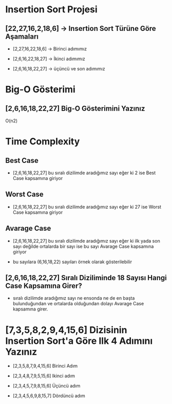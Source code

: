 # Insertion Sort Projesi

## [22,27,16,2,18,6] -> Insertion Sort Türüne Göre Aşamaları 

* [2,27,16,22,18,6] -> Birinci adımımız

* [2,6,16,22,18,27] -> İkinci adımımız

* [2,6,16,18,22,27] -> üçüncü ve son adımımız 


# Big-O Gösterimi 


## [2,6,16,18,22,27] Big-O Gösterimini Yazınız


O(n2)


# Time Complexity 




## Best Case 


- [2,6,16,18,22,27]  bu sıralı dizilimde aradığımız sayı eğer ki 2 ise Best Case kapsamına giriyor




## Worst Case 


- [2,6,16,18,22,27]  bu sıralı dizilimde aradığımız sayı eğer ki  27 ise Worst Case kapsamına giriyor




## Avarage Case 


- [2,6,16,18,22,27]  bu sıralı dizilimde aradığımız sayı eğer ki ilk yada son sayı değilde ortalarda bir sayı ise bu sayı Avarage Case kapsamına giriyor

- bu sayılara (6,16,18,22) sayıları örnek olarak gösterilebilir 




## [2,6,16,18,22,27] Sıralı Diziliminde 18 Sayısı Hangi Case Kapsamına Girer?



- sıralı dizilimde aradığımız sayı ne ensonda ne de en başta bulunduğundan ve ortalarda olduğundan dolayı Avarage Case kapsamına girer.



# [7,3,5,8,2,9,4,15,6] Dizisinin Insertion Sort'a Göre Ilk 4 Adımını Yazınız



* [2,3,5,8,7,9,4,15,6] Birinci Adım

* [2,3,4,8,7,9,5,15,6] Ikinci adım

* [2,3,4,5,7,9,8,15,6] Üçüncü adım

* [2,3,4,5,6,9,8,15,7] Dördüncü adım



